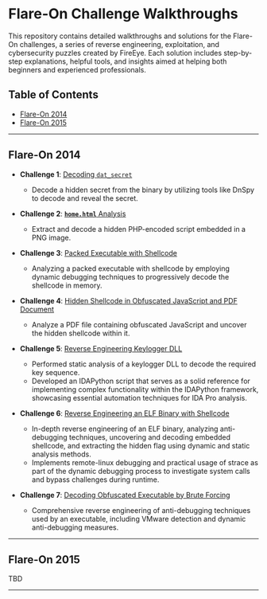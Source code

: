 # Flare-On Challenge Walkthroughs

This repository contains detailed walkthroughs and solutions for the Flare-On challenges, a series of reverse engineering, exploitation, and cybersecurity puzzles created by FireEye. Each solution includes step-by-step explanations, helpful tools, and insights aimed at helping both beginners and experienced professionals.

## Table of Contents

- [Flare-On 2014](#flare-on-2014)
- [Flare-On 2015](#flare-on-2015) 
---

## Flare-On 2014

- **Challenge 1**: [Decoding `dat_secret`](https://github.com/sSharonV/Flare-On-Walkthroughs/blob/main/2014/CH_1)  
  - Decode a hidden secret from the binary by utilizing tools like DnSpy to decode and reveal the secret.
  
- **Challenge 2**: [**`home.html`** Analysis](https://github.com/sSharonV/Flare-On-Walkthroughs/blob/main/2014/CH_2)  
  - Extract and decode a hidden PHP-encoded script embedded in a PNG image.

- **Challenge 3**: [Packed Executable with Shellcode](https://github.com/sSharonV/Flare-On-Walkthroughs/tree/main/2014/CH_3)

  - Analyzing a packed executable with shellcode by employing dynamic debugging techniques to progressively decode the shellcode in memory.

- **Challenge 4**: [Hidden Shellcode in Obfuscated JavaScript and PDF Document](https://github.com/sSharonV/Flare-On-Walkthroughs/tree/main/2014/CH_4)

  - Analyze a PDF file containing obfuscated JavaScript and uncover the hidden shellcode within it.
 
- **Challenge 5**: [Reverse Engineering Keylogger DLL](https://github.com/sSharonV/Flare-On-Walkthroughs/tree/main/2014/CH_5)

  - Performed static analysis of a keylogger DLL to decode the required key sequence.
  - Developed an IDAPython script that serves as a solid reference for implementing complex functionality within the IDAPython framework, showcasing essential automation techniques for IDA Pro analysis.
 
- **Challenge 6**: [Reverse Engineering an ELF Binary with Shellcode](https://github.com/sSharonV/Flare-On-Walkthroughs/tree/main/2014/CH_6)

  - In-depth reverse engineering of an ELF binary, analyzing anti-debugging techniques, uncovering and decoding embedded shellcode, and extracting the hidden flag using dynamic and static analysis methods.
  - Implements remote-linux debugging and practical usage of strace as part of the dynamic debugging process to investigate system calls and bypass challenges during runtime.
 
- **Challenge 7**: [Decoding Obfuscated Executable by Brute Forcing](https://github.com/sSharonV/Flare-On-Walkthroughs/tree/main/2014/CH_7)
  - Comprehensive reverse engineering of anti-debugging techniques used by an executable, including VMware detection and dynamic anti-debugging measures.
---

## Flare-On 2015

TBD

---
